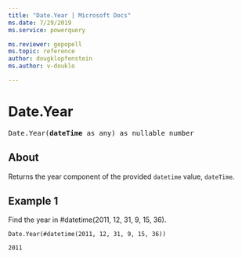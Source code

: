 ```yaml
---
title: "Date.Year | Microsoft Docs"
ms.date: 7/29/2019
ms.service: powerquery

ms.reviewer: gepopell
ms.topic: reference
author: dougklopfenstein
ms.author: v-douklo

---
```

# Date.Year

<pre>
Date.Year(<b>dateTime</b> as any) as nullable number
</pre>
  
## About  
Returns the year component of the provided `datetime` value, `dateTime`.

## Example 1
Find the year in #datetime(2011, 12, 31, 9, 15, 36).

```powerquery-m
Date.Year(#datetime(2011, 12, 31, 9, 15, 36))
```

`2011`
